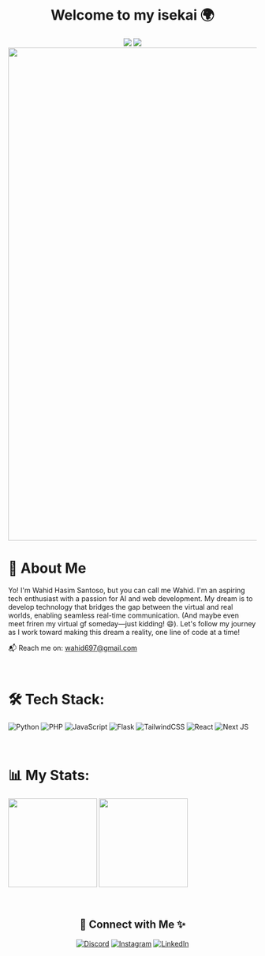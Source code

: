 <!-- [![MasterHead](https://64.media.tumblr.com/0786520fae641ba6c7809432ee5068bc/737d50b3957ba3f4-c2/s640x960/ccd2f8bfccdb6ad9c1e2b060803bce4d51d3e97f.gif)](https://rishavchanda.io) -->

<h1 align="center"> Welcome to my isekai 🌍</h1>

<p align="center">
  <img src="https://i.pinimg.com/originals/51/a1/68/51a1685a81172ce52b1b14214790a75b.gif"/>
  <img src="https://i.pinimg.com/originals/71/90/6c/71906c5eff4079a648c57aed47cc46fc.gif"/> <br/>
  <img width='1000' src="https://64.media.tumblr.com/0786520fae641ba6c7809432ee5068bc/737d50b3957ba3f4-c2/s640x960/ccd2f8bfccdb6ad9c1e2b060803bce4d51d3e97f.gif"/>
</p>

<!-- # Hi!👋 I'm Wahid Hasim Santoso -->

# 🚀 About Me

Yo! I'm Wahid Hasim Santoso, but you can call me Wahid. I'm an aspiring tech enthusiast with a
passion for AI and web development. My dream is to develop technology that bridges the gap between
the virtual and real worlds, enabling seamless real-time communication. (And maybe even meet friren
my virtual gf someday—just kidding! 😄). Let's follow my journey as I work toward making this dream
a reality, one line of code at a time!

📬 Reach me on: [wahid697@gmail.com](mailto:wahidh697@gmail.com)

<br/>

# 🛠️ Tech Stack:

![Python](https://img.shields.io/badge/python-3670A0?style=for-the-badge&logo=python&logoColor=ffdd54)
![PHP](https://img.shields.io/badge/php-%23777BB4.svg?style=for-the-badge&logo=php&logoColor=white)
![JavaScript](https://img.shields.io/badge/javascript-%23323330.svg?style=for-the-badge&logo=javascript&logoColor=%23F7DF1E)
![Flask](https://img.shields.io/badge/flask-%23000.svg?style=for-the-badge&logo=flask&logoColor=white)
![TailwindCSS](https://img.shields.io/badge/tailwindcss-%2338B2AC.svg?style=for-the-badge&logo=tailwind-css&logoColor=white)
![React](https://img.shields.io/badge/react-%2320232a.svg?style=for-the-badge&logo=react&logoColor=%2361DAFB)
![Next JS](https://img.shields.io/badge/Next-black?style=for-the-badge&logo=next.js&logoColor=white)

<br/>

# 📊 My Stats:

<p>
  <img height="180em" src="https://github-readme-stats.vercel.app/api?username=Hazz-i&theme=algolia&hide_border=false&include_all_commits=true&count_private=true"/>
  <img height="180em" src="https://github-readme-stats.vercel.app/api/top-langs/?username=Hazz-i&layout=compact&langs_count=8&theme=algolia&border_radius=10"/>
  <!-- <img height="180em" src="https://streak-stats.demolab.com?user=Hazz-i&theme=algolia&border_radius=10"/> -->
</p>

<br/>

<!-- Socials -->
<div align="center">
  
## 💫 Connect with Me ✨
 [![Discord](https://img.shields.io/badge/Discord-%237289DA.svg?logo=discord&logoColor=white)](https://discord.gg/6ME9TDt) [![Instagram](https://img.shields.io/badge/Instagram-%23E4405F.svg?logo=Instagram&logoColor=white)](https://www.instagram.com/wh.hasn/) [![LinkedIn](https://img.shields.io/badge/LinkedIn-%230077B5.svg?logo=linkedin&logoColor=white)](https://www.linkedin.com/in/wahid-hasim-santoso)

</div>

<!-- Proudly created with GPRM ( https://gprm.itsvg.in ) -->

